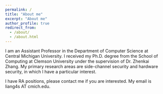 ```yaml
---
permalink: /
title: "About me"
excerpt: "About me"
author_profile: true
redirect_from: 
  - /about/
  - /about.html
---
```


I am an Assistant Professor in the Department of Computer Science at Central Michigan University. I received my Ph.D. degree from the School of Computing at Clemson University under the supervision of Dr. Zhenkai Zhang. My primary research areas are side-channel security and hardware security, in which I have a particular interest.

I have RA positions, please contact me if you are interested.  My email is liang4s AT cmich.edu.

